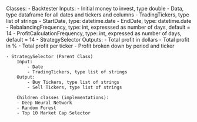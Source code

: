 Classes:
    - Backtester
        Inputs:
            - Initial money to invest, type double
            - Data, type dataframe for all dates and tickers and columns
            - TradingTickers, type list of strings
            - StartDate, type: datetime.date
            - EndDate, type: datetime.date
            - RebalancingFrequency, type: int, expresssed as number of days, default = 14
            - ProfitCalculationFrequency, type: int, expressed as number of days, default = 14
            - StrategySelector
        Outputs:
            - Total profit in dollars
            - Total profit in %
            - Total profit per ticker
            - Profit broken down by period and ticker

    - StrategySelector (Parent Class)
        Input:
            - Date
            - TradingTickers, type list of strings
        Output:
            - Buy Tickers, type list of strings
            - Sell Tickers, type list of strings

        Children classes (implementations):
        - Deep Neural Network
        - Random Forest
        - Top 10 Market Cap Selector
